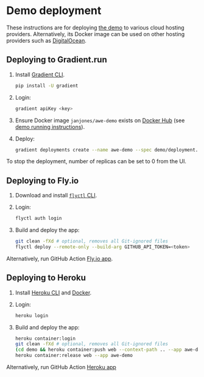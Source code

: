 # Demo deployment

These instructions are for deploying [the demo](run.md)
to various cloud hosting providers.
Alternatively, its Docker image can be used on other hosting providers
such as [DigitalOcean](https://www.digitalocean.com/).

## Deploying to Gradient.run

1. Install [Gradient CLI](https://docs.paperspace.com/gradient/cli/).

   ```bash
   pip install -U gradient
   ```

2. Login:

   ```bash
   gradient apiKey <key>
   ```

3. Ensure Docker image `janjones/awe-demo` exists on
   [Docker Hub](https://hub.docker.com/)
   (see [demo running instructions](run.md)).

4. Deploy:

   ```bash
   gradient deployments create --name awe-demo --spec demo/deployment.yaml
   ```

To stop the deployment, number of replicas can be set to 0 from the UI.

## Deploying to Fly.io

1. Download and install
   [`flyctl` CLI](https://fly.io/docs/getting-started/installing-flyctl/).

2. Login:

   ```bash
   flyctl auth login
   ```

3. Build and deploy the app:

   ```bash
   git clean -fXd # optional, removes all Git-ignored files
   flyctl deploy --remote-only --build-arg GITHUB_API_TOKEN=<token>
   ```

Alternatively, run GitHub Action
[Fly.io app](../../.github/workflows/fly-deploy.yml).

## Deploying to Heroku

1. Install [Heroku CLI](https://devcenter.heroku.com/articles/heroku-cli) and
   [Docker](https://www.docker.com/products/docker-desktop/).

2. Login:

   ```bash
   heroku login
   ```

3. Build and deploy the app:

   ```bash
   heroku container:login
   git clean -fXd # optional, removes all Git-ignored files
   (cd demo && heroku container:push web --context-path .. --app awe-demo --arg GITHUB_API_TOKEN=<token>)
   heroku container:release web --app awe-demo
   ```

Alternatively, run GitHub Action
[Heroku app](../../.github/workflows/heroku-deploy.yml)
